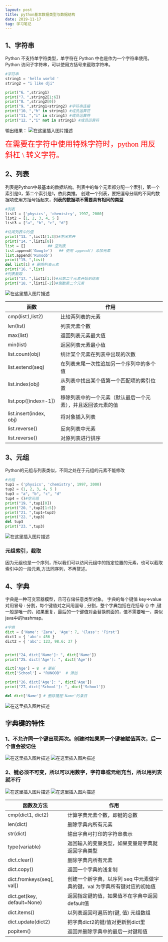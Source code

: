 ```yaml
---
layout: post
title: python基本数据类型与数据结构
date: 2019-11-17
tag: 学习笔记
---
```

## 1、字符串
Python 不支持单字符类型，单字符在 Python 中也是作为一个字符串使用。
Python 访问子字符串，可以使用方括号来截取字符串。

```python
#字符串
string1 = 'hello world '
string2 = "i like dji"

print("6、",string1)
print("7、",string2[1:6])
print("8、",string2[0])
print("9、",string1+string2) #字符串连接
print("10、","h" in string1) #成员运算符
print("11、","i" in string1) #成员运算符
print("12、","i" not in string1) #成员运算符

```
输出结果：
![在这里插入图片描述](https://img-blog.csdnimg.cn/20191115225504585.png?x-oss-process=image/watermark,type_ZmFuZ3poZW5naGVpdGk,shadow_10,text_aHR0cHM6Ly9ibG9nLmNzZG4ubmV0L3NpbmF0XzM4NjUwNDcw,size_16,color_FFFFFF,t_70)


<font color=#FF0000 size=5 face="黑体"> 在需要在字符中使用特殊字符时，python 用反斜杠 \ 转义字符。</font>
## 2、列表
列表是Python中最基本的数据结构。列表中的每个元素都分配一个索引，第一个索引是0，第二个索引是1，依此类推。
创建一个列表，要把逗号分隔的不同的数据项使用方括号括起来，**列表的数据项不需要具有相同的类型**

```python
#列表
list1 = ['physics', 'chemistry', 1997, 2000]
list2 = [1, 2, 3, 4, 5 ]
list3 = ["a", "b", "c", "d"]

#访问列表中的值
print("13、",list1[1:3])#左闭右开
print("14、",list1[0])
list = []          ## 空列表
list.append('Google')   ## 使用 append() 添加元素
list.append('Runoob')
print("15、",list)
del list[1] # 删除列表元素
print("16、",list)
#列表截取
print("17、",list1[1:])#从第二个元素开始到结束
print("18、",list1[-2])#倒数第二个元素
```

![在这里插入图片描述](https://img-blog.csdnimg.cn/20191115231943948.png?x-oss-process=image/watermark,type_ZmFuZ3poZW5naGVpdGk,shadow_10,text_aHR0cHM6Ly9ibG9nLmNzZG4ubmV0L3NpbmF0XzM4NjUwNDcw,size_16,color_FFFFFF,t_70)

|函数|作用  |
|--|--|
|  cmp(list1,list2)|比较两列表的元素  |
|  len(list)|列表元素个数  |
| max(list)|返回列表元素最大值|
|  min(list)|返回列表元素最小值  |
|  list.count(obj)|统计某个元素在列表中出现的次数  |
|  list.extend(seq)| 在列表末尾一次性追加另一个序列中的多个值 |
| list.index(obj)|从列表中找出某个值第一个匹配项的索引位置 |
|  list.pop([index=-1])|移除列表中的一个元素（默认最后一个元素），并且返回该元素的值  |
| list.insert(index, obj)|将对象插入列表  |
| list.reverse()|反向列表中元素 |
| list.reverse()|对原列表进行排序 |

## 3、元组
Python的元组与列表类似，不同之处在于元组的元素不能修改

```python
#元组
tup1 = ('physics', 'chemistry', 1997, 2000)
tup2 = (1, 2, 3, 4, 5 )
tup3 = "a", "b", "c", "d"
tup4 = ()#空元组
print("19、",tup1[0])
print("20、",tup2[1:5])
print("21、",tup1+tup2)
print("22、",tup3)
del tup3
print("23、",tup3)
```
![在这里插入图片描述](https://img-blog.csdnimg.cn/20191116113357507.png?x-oss-process=image/watermark,type_ZmFuZ3poZW5naGVpdGk,shadow_10,text_aHR0cHM6Ly9ibG9nLmNzZG4ubmV0L3NpbmF0XzM4NjUwNDcw,size_16,color_FFFFFF,t_70)
### 元组索引，截取
因为元组也是一个序列，所以我们可以访问元组中的指定位置的元素，也可以截取索引中的一段元素,方法同序列，不再赘述。
## 4、字典
字典是一种可变容器模型，且可存储任意类型对象。
字典的每个键值 key=>value 对用冒号 : 分割，每个键值对之间用逗号 , 分割，整个字典包括在花括号 {} 中 ,键一般是唯一的，如果重复，最后的一个键值对会替换前面的，值不需要唯一，类似java中的hashmap。

```python
#字典
dict = {'Name': 'Zara', 'Age': 7, 'Class': 'First'}
dict1 = { 'abc': 456 }
dict2 = { 'abc': 123, 98.6: 37 }


print("24、dict['Name']: ", dict['Name'])
print("25、dict['Age']: ", dict['Age'])

dict['Age'] = 8  # 更新
dict['School'] = "RUNOOB"  # 添加

print("26、dict['Age']: ", dict['Age'])
print("27、dict['School']: ", dict['School'])

del dict['Name'] # 删除键是'Name'的条目
```
![在这里插入图片描述](https://img-blog.csdnimg.cn/20191117002943454.png)
## 字典键的特性
### 1、不允许同一个键出现两次。创建时如果同一个键被赋值两次，后一个值会被记住
![在这里插入图片描述](https://img-blog.csdnimg.cn/20191117001831369.png)
![在这里插入图片描述](https://img-blog.csdnimg.cn/20191117002212404.png)
### 2、键必须不可变，所以可以用数字，字符串或元组充当，所以用列表就不行
![在这里插入图片描述](https://img-blog.csdnimg.cn/2019111700184411.png)
![在这里插入图片描述](https://img-blog.csdnimg.cn/20191117002225303.png)

|函数及方法|作用  |
|--|--|
|  cmp(dict1, dict2)|计算字典元素个数，即键的总数 |
|  len(dict)|删除字典内所有元素 |
|  	str(dict)|输出字典可打印的字符串表示 |
|  	type(variable)|返回输入的变量类型，如果变量是字典就返回字典类型 |
|  dict.clear()|删除字典内所有元素 |
|  	dict.copy()|返回一个字典的浅复制  |
| dict.fromkeys(seq[, val])|创建一个新字典，以序列 seq 中元素做字典的键，val 为字典所有键对应的初始值|
|  dict.get(key, default=None)  |返回指定键的值，如果值不在字典中返回default值|
|  	dict.items()|以列表返回可遍历的(键, 值) 元组数组  |
|  dict.update(dict2)| 把字典dict2的键/值对更新到dict里 |
|	popitem()|返回并删除字典中的最后一对键和值 |
